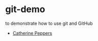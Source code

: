 # git-demo
to demonstrate how to use git and GitHub

- [Catherine Peppers](https://github.com/catherinepeppers)
